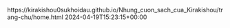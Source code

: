 <?xml version="1.0" encoding="UTF-8"?>
<urlset
      xmlns="http://www.sitemaps.org/schemas/sitemap/0.9"
      xmlns:xsi="http://www.w3.org/2001/XMLSchema-instance"
      xsi:schemaLocation="http://www.sitemaps.org/schemas/sitemap/0.9
            http://www.sitemaps.org/schemas/sitemap/0.9/sitemap.xsd">
<!-- created with Free Online Sitemap Generator www.xml-sitemaps.com -->


<url>
  <loc>https://kirakishou0sukhoidau.github.io/Nhung_cuon_sach_cua_Kirakishou/trang-chu/home.html</loc>
  <lastmod>2024-04-19T15:23:15+00:00</lastmod>
</url>


</urlset>
